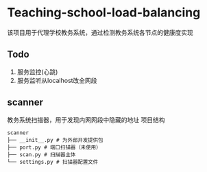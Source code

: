# Teaching-school-load-balancing
该项目用于代理学校教务系统，通过检测教务系统各节点的健康度实现

## Todo
1. 服务监控(心跳)
2. 服务监听从localhost改全网段

## scanner
教务系统扫描器，用于发现内网网段中隐藏的地址
项目结构
```shell
scanner
├── __init__.py # 为外部开发提供包
├── port.py # 端口扫描器（未使用）
├── scan.py # 扫描器主体
└── settings.py # 扫描器配置文件
```

